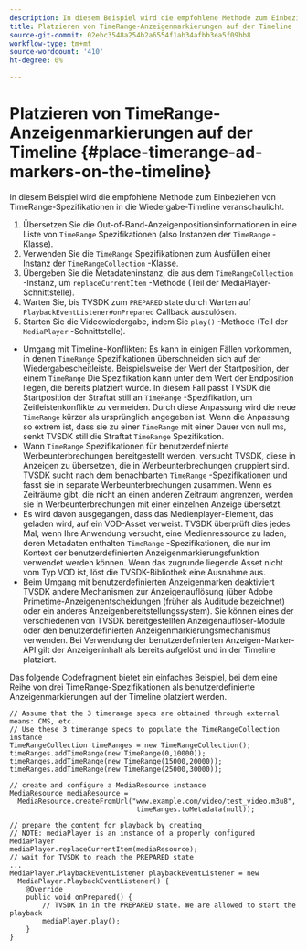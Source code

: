 ```yaml
---
description: In diesem Beispiel wird die empfohlene Methode zum Einbeziehen von TimeRange-Spezifikationen in die Wiedergabe-Timeline veranschaulicht.
title: Platzieren von TimeRange-Anzeigenmarkierungen auf der Timeline
source-git-commit: 02ebc3548a254b2a6554f1ab34afbb3ea5f09bb8
workflow-type: tm+mt
source-wordcount: '410'
ht-degree: 0%

---
```


# Platzieren von TimeRange-Anzeigenmarkierungen auf der Timeline {#place-timerange-ad-markers-on-the-timeline}

In diesem Beispiel wird die empfohlene Methode zum Einbeziehen von TimeRange-Spezifikationen in die Wiedergabe-Timeline veranschaulicht.

1. Übersetzen Sie die Out-of-Band-Anzeigenpositionsinformationen in eine Liste von `TimeRange` Spezifikationen (also Instanzen der `TimeRange` -Klasse).
1. Verwenden Sie die `TimeRange` Spezifikationen zum Ausfüllen einer Instanz der `TimeRangeCollection` -Klasse.
1. Übergeben Sie die Metadateninstanz, die aus dem `TimeRangeCollection` -Instanz, um `replaceCurrentItem` -Methode (Teil der MediaPlayer-Schnittstelle).
1. Warten Sie, bis TVSDK zum `PREPARED` state durch Warten auf `PlaybackEventListener#onPrepared` Callback auszulösen.
1. Starten Sie die Videowiedergabe, indem Sie `play()` -Methode (Teil der `MediaPlayer` -Schnittstelle).

* Umgang mit Timeline-Konflikten: Es kann in einigen Fällen vorkommen, in denen `TimeRange` Spezifikationen überschneiden sich auf der Wiedergabescheitleiste. Beispielsweise der Wert der Startposition, der einem `TimeRange` Die Spezifikation kann unter dem Wert der Endposition liegen, die bereits platziert wurde. In diesem Fall passt TVSDK die Startposition der Straftat still an `TimeRange` -Spezifikation, um Zeitleistenkonflikte zu vermeiden. Durch diese Anpassung wird die neue `TimeRange` kürzer als ursprünglich angegeben ist. Wenn die Anpassung so extrem ist, dass sie zu einer `TimeRange` mit einer Dauer von null ms, senkt TVSDK still die Straftat `TimeRange` Spezifikation.
* Wann `TimeRange` Spezifikationen für benutzerdefinierte Werbeunterbrechungen bereitgestellt werden, versucht TVSDK, diese in Anzeigen zu übersetzen, die in Werbeunterbrechungen gruppiert sind. TVSDK sucht nach dem benachbarten `TimeRange` -Spezifikationen und fasst sie in separate Werbeunterbrechungen zusammen. Wenn es Zeiträume gibt, die nicht an einen anderen Zeitraum angrenzen, werden sie in Werbeunterbrechungen mit einer einzelnen Anzeige übersetzt.
* Es wird davon ausgegangen, dass das Medienplayer-Element, das geladen wird, auf ein VOD-Asset verweist. TVSDK überprüft dies jedes Mal, wenn Ihre Anwendung versucht, eine Medienressource zu laden, deren Metadaten enthalten `TimeRange` -Spezifikationen, die nur im Kontext der benutzerdefinierten Anzeigenmarkierungsfunktion verwendet werden können. Wenn das zugrunde liegende Asset nicht vom Typ VOD ist, löst die TVSDK-Bibliothek eine Ausnahme aus.
* Beim Umgang mit benutzerdefinierten Anzeigenmarken deaktiviert TVSDK andere Mechanismen zur Anzeigenauflösung (über Adobe Primetime-Anzeigenentscheidungen (früher als Auditude bezeichnet) oder ein anderes Anzeigenbereitstellungssystem). Sie können eines der verschiedenen von TVSDK bereitgestellten Anzeigenauflöser-Module oder den benutzerdefinierten Anzeigenmarkierungsmechanismus verwenden. Bei Verwendung der benutzerdefinierten Anzeigen-Marker-API gilt der Anzeigeninhalt als bereits aufgelöst und in der Timeline platziert.

Das folgende Codefragment bietet ein einfaches Beispiel, bei dem eine Reihe von drei TimeRange-Spezifikationen als benutzerdefinierte Anzeigenmarkierungen auf der Timeline platziert werden.

```java>
// Assume that the 3 timerange specs are obtained through external means: CMS, etc. 
// Use these 3 timerange specs to populate the TimeRangeCollection instance 
TimeRangeCollection timeRanges = new TimeRangeCollection();  
timeRanges.addTimeRange(new TimeRange(0,10000)); 
timeRanges.addTimeRange(new TimeRange(15000,20000)); 
timeRanges.addTimeRange(new TimeRange(25000,30000)); 
 
// create and configure a MediaResource instance 
MediaResource mediaResource =  
  MediaResource.createFromUrl("www.example.com/video/test_video.m3u8",  
                               timeRanges.toMetadata(null)); 
 
// prepare the content for playback by creating 
// NOTE: mediaPlayer is an instance of a properly configured MediaPlayer  
mediaPlayer.replaceCurrentItem(mediaResource); 
// wait for TVSDK to reach the PREPARED state 
... 
MediaPlayer.PlaybackEventListener playbackEventListener = new 
  MediaPlayer.PlaybackEventListener() { 
    @Override 
    public void onPrepared() { 
        // TVSDK in in the PREPARED state. We are allowed to start the playback  
        mediaPlayer.play(); 
    } 
} 
```

